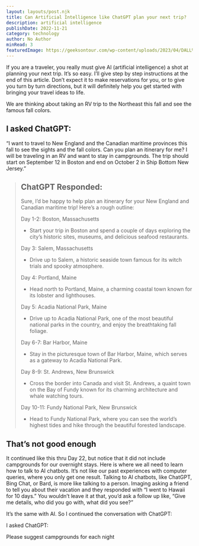 ```yaml
---
layout: layouts/post.njk
title: Can Artificial Intelligence like ChatGPT plan your next trip?
description: artificial intelligence
publishDate: 2022-11-21
category: technology
author: No Author
minRead: 3
featuredImage: https://geeksontour.com/wp-content/uploads/2023/04/DALL%C2%B7E-2023-04-04-16.02.52-a-photo-realistic-image-of-the-ocean-at-Acadia-National-Park-with-a-hillside-in-the-foreground-including-a-lighthouse-and-forested-with-trees-in-fall-768x768.png
---
```


<!--StartFragment-->

If you are a traveler, you really must give AI (artificial intelligence) a shot at planning your next trip. It’s so easy. I’ll give step by step instructions at the end of this article. Don’t expect it to make reservations for you, or to give you turn by turn directions, but it will definitely help you get started with bringing your travel ideas to life.

We are thinking about taking an RV trip to the Northeast this fall and see the famous fall colors.

## I asked ChatGPT:

“I want to travel to New England and the Canadian maritime provinces this fall to see the sights and the fall colors. Can you plan an itinerary for me? I will be traveling in an RV and want to stay in campgrounds. The trip should start on September 12 in Boston and end on October 2 in Ship Bottom New Jersey.”

> ## ChatGPT Responded:
>
> Sure, I’d be happy to help plan an itinerary for your New England and Canadian maritime trip! Here’s a rough outline:
>
> Day 1-2: Boston, Massachusetts
>
> -   Start your trip in Boston and spend a couple of days exploring the city’s historic sites, museums, and delicious seafood restaurants.
>
> Day 3: Salem, Massachusetts
>
> -   Drive up to Salem, a historic seaside town famous for its witch trials and spooky atmosphere.
>
> Day 4: Portland, Maine
>
> -   Head north to Portland, Maine, a charming coastal town known for its lobster and lighthouses.
>
> Day 5: Acadia National Park, Maine
>
> -   Drive up to Acadia National Park, one of the most beautiful national parks in the country, and enjoy the breathtaking fall foliage.
>
> Day 6-7: Bar Harbor, Maine
>
> -   Stay in the picturesque town of Bar Harbor, Maine, which serves as a gateway to Acadia National Park.
>
> Day 8-9: St. Andrews, New Brunswick
>
> -   Cross the border into Canada and visit St. Andrews, a quaint town on the Bay of Fundy known for its charming architecture and whale watching tours.
>
> Day 10-11: Fundy National Park, New Brunswick
>
> -   Head to Fundy National Park, where you can see the world’s highest tides and hike through the beautiful forested landscape.

## That’s not good enough

It continued like this thru Day 22, but notice that it did not include campgrounds for our overnight stays. Here is where we all need to learn how to talk to AI chatbots. It’s not like our past experiences with computer queries, where you only get one result. Talking to AI chatbots, like ChatGPT, Bing Chat, or Bard, is more like talking to a person. Imaging asking a friend to tell you about their vacation and they responded with “I went to Hawaii for 10 days.” You wouldn’t leave it at that, you’d ask a follow up like, “Give me details, who did you go with, what did you see?”

It’s the same with AI. So I continued the conversation with ChatGPT:

I asked ChatGPT:

Please suggest campgrounds for each night
